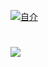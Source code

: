 [![自介](https://example.com/image.jpg)](https://lit.link/en/an0614an)

<h1 align="center"></h1>
<a href="https://skillicons.dev">
    <img src="https://skillicons.dev/icons?i=html,js,css,arduino,py,cpp,flutter,cloudflare,discord,github,vscode"/>
</a>
  
